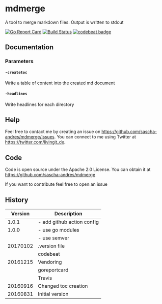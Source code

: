 # mdmerge

A tool to merge markdown files. Output is written to stdout

[![Go Report Card](https://goreportcard.com/badge/github.com/sascha-andres/mdmerge)](https://goreportcard.com/report/github.com/sascha-andres/mdmerge) [![Build Status](https://travis-ci.org/sascha-andres/mdmerge.svg?branch=master)](https://travis-ci.org/sascha-andres/mdmerge) [![codebeat badge](https://codebeat.co/badges/640b163c-db4a-4bc4-827e-86b2daa1698e)](https://codebeat.co/projects/github-com-sascha-andres-mdmerge)

## Documentation

### Parameters

#### `-createtoc`

Write a table of content into the created md document

#### `-headlines`

Write headlines for each directory

## Help

Feel free to contact me by creating an issue on https://github.com/sascha-andres/mdmerge/issues.
You can connect to me using Twitter at https://twitter.com/livingit_de.

## Code ##

Code is open source under the Apache 2.0 License. You can obtain it at https://github.com/sascha-andres/mdmerge

If you want to contribute feel free to open an issue

## History

|Version|Description|
|---|---|
|1.0.1|- add github action config|
|1.0.0|- use go modules|
||- use semver|
|20170102|.version file|
||codebeat|
|20161215|Vendoring|
||goreportcard|
||Travis|
|20160916|Changed toc creation|
|20160831|Initial version|
